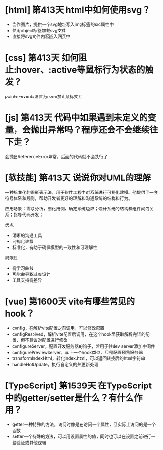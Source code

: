 # [html] 第413天 html中如何使用svg？

- 当作图片，提供一个svg地址写入img标签的src属性中
- 使用object标签加载svg文件
- 直接将svg文件内容嵌入网页中

# [css] 第413天 如何阻止:hover、:active等鼠标行为状态的触发？

pointer-events设置为none禁止鼠标交互

# [js] 第413天 代码中如果遇到未定义的变量，会抛出异常吗？程序还会不会继续往下走？

会抛出ReferenceError异常，后面的代码就不会执行了

# [软技能] 第413天 说说你对UML的理解

一种标准化的图形表示法，用于软件工程中对系统进行可视化建模。他提供了一套符号体系和规则，帮助开发者更好的理解和沟通系统的结构和行为。

应用场景：需求分析，细化用例，确定系统边界；设计系统的结构和组件间的关系；指导代码开发；

优点
- 清晰的沟通工具
- 可视化建模
- 标准化，有助于确保模型的一致性和可理解性

局限性
- 有学习曲线
- 可能会导致过度设计
- 工具支持有差异

# [vue] 第1600天 vite有哪些常见的hook？

- config，在解析vite配置之前调用，可以修改配置
- configResolved，解析vite配置后调用，在这个hook里获取解析完毕的配置，但不建议对配置进行修改
- configureServer，配置开发服务器的钩子，常用于往dev server添加中间件
- configurePreviewServer，与上一个hook类似，只是配置预览服务器
- transformIndexHtml，转化index.html，可以返回转换后的html字符串
- handleHotUpdate，执行自定义的热更新处理

# [TypeScript] 第1539天 在TypeScript中的getter/setter是什么？有什么作用？

- getter一种特殊的方法，访问时像是在访问一个属性，但实际上访问的是一个函数
- setter一个特殊的方法，可以用设置属性的值，同时也可以在设置之前进行一些验证或其他逻辑

